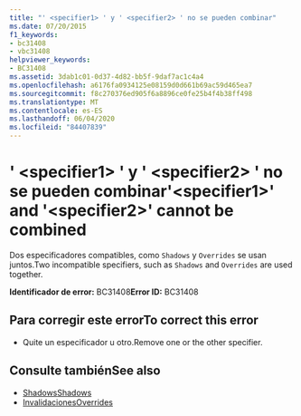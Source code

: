 ```yaml
---
title: "' <specifier1> ' y ' <specifier2> ' no se pueden combinar"
ms.date: 07/20/2015
f1_keywords:
- bc31408
- vbc31408
helpviewer_keywords:
- BC31408
ms.assetid: 3dab1c01-0d37-4d82-bb5f-9daf7ac1c4a4
ms.openlocfilehash: a6176fa0934125e08159d0d661b69ac59d465ea7
ms.sourcegitcommit: f8c270376ed905f6a8896ce0fe25b4f4b38ff498
ms.translationtype: MT
ms.contentlocale: es-ES
ms.lasthandoff: 06/04/2020
ms.locfileid: "84407839"
---
```

# <a name="specifier1-and-specifier2-cannot-be-combined"></a><span data-ttu-id="16c90-102">' \<specifier1> ' y ' \<specifier2> ' no se pueden combinar</span><span class="sxs-lookup"><span data-stu-id="16c90-102">'\<specifier1>' and '\<specifier2>' cannot be combined</span></span>
<span data-ttu-id="16c90-103">Dos especificadores compatibles, como `Shadows` y `Overrides` se usan juntos.</span><span class="sxs-lookup"><span data-stu-id="16c90-103">Two incompatible specifiers, such as `Shadows` and `Overrides` are used together.</span></span>  
  
 <span data-ttu-id="16c90-104">**Identificador de error:** BC31408</span><span class="sxs-lookup"><span data-stu-id="16c90-104">**Error ID:** BC31408</span></span>  
  
## <a name="to-correct-this-error"></a><span data-ttu-id="16c90-105">Para corregir este error</span><span class="sxs-lookup"><span data-stu-id="16c90-105">To correct this error</span></span>  
  
- <span data-ttu-id="16c90-106">Quite un especificador u otro.</span><span class="sxs-lookup"><span data-stu-id="16c90-106">Remove one or the other specifier.</span></span>  
  
## <a name="see-also"></a><span data-ttu-id="16c90-107">Consulte también</span><span class="sxs-lookup"><span data-stu-id="16c90-107">See also</span></span>

- [<span data-ttu-id="16c90-108">Shadows</span><span class="sxs-lookup"><span data-stu-id="16c90-108">Shadows</span></span>](../language-reference/modifiers/shadows.md)
- [<span data-ttu-id="16c90-109">Invalidaciones</span><span class="sxs-lookup"><span data-stu-id="16c90-109">Overrides</span></span>](../language-reference/modifiers/overrides.md)
